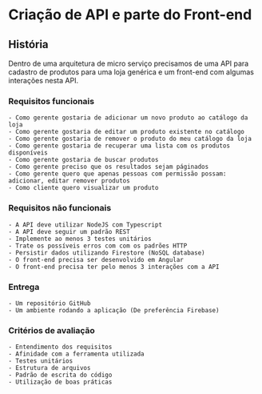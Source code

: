 # Criação de API e parte do Front-end

## História
Dentro de uma arquitetura de micro serviço precisamos de uma API para cadastro de produtos para uma loja genérica e um front-end com algumas interações nesta API.

### Requisitos funcionais
	- Como gerente gostaria de adicionar um novo produto ao catálogo da loja
	- Como gerente gostaria de editar um produto existente no catálogo
	- Como gerente gostaria de remover o produto do meu catálogo da loja
	- Como gerente gostaria de recuperar uma lista com os produtos disponíveis
	- Como gerente gostaria de buscar produtos
	- Como gerente preciso que os resultados sejam páginados
	- Como gerente quero que apenas pessoas com permissão possam: adicionar, editar remover produtos
	- Como cliente quero visualizar um produto
### Requisitos não funcionais
	- A API deve utilizar NodeJS com Typescript
	- A API deve seguir um padrão REST
	- Implemente ao menos 3 testes unitários
	- Trate os possíveis erros com com os padrões HTTP
	- Persistir dados utilizando Firestore (NoSQL database)
	- O front-end precisa ser desenvolvido em Angular
	- O front-end precisa ter pelo menos 3 interações com a API
### Entrega
	- Um repositório GitHub
	- Um ambiente rodando a aplicação (De preferência Firebase)
### Critérios de avaliação
	- Entendimento dos requisitos
	- Afinidade com a ferramenta utilizada
	- Testes unitários
	- Estrutura de arquivos
	- Padrão de escrita do código
	- Utilização de boas práticas
